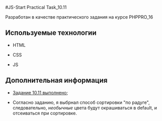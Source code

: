#JS-Start Practical Task_10.11

Разработан в качестве практического задания на курсе PHPPRO_16

## Используемые технологии

* HTML

* CSS

* JS

## Дополнительная информация

* [Задание 10.11 выполнено](/index.html);

* Согласно заданию, я выбрнал способ сортировки "по радуге", следовательно, *необычные* цвета будут окрашиваться в default, и отсеиваться при сортировке.



